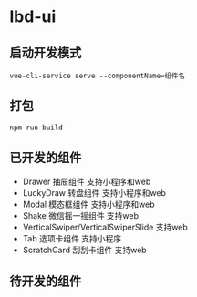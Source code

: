 # lbd-ui

## 启动开发模式
```
vue-cli-service serve --componentName=组件名
```

## 打包
```
npm run build
```

## 已开发的组件
- Drawer 抽屉组件 支持小程序和web
- LuckyDraw 转盘组件 支持小程序和web
- Modal 模态框组件 支持小程序和web
- Shake 微信摇一摇组件 支持web
- VerticalSwiper/VerticalSwiperSlide 支持web
- Tab 选项卡组件 支持小程序
- ScratchCard 刮刮卡组件 支持web

## 待开发的组件